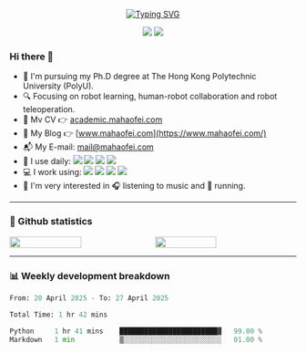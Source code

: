 
<!--
**HaofeiMa/HaofeiMa** is a ✨ _special_ ✨ repository because its `README.md` (this file) appears on your GitHub profile.

Here are some ideas to get you started:

- 🔭 I’m currently working on ...
- 🌱 I’m currently learning ...
- 👯 I’m looking to collaborate on ...
- 🤔 I’m looking for help with ...
- 💬 Ask me about ...
- 📫 How to reach me: ...
- 😄 Pronouns: ...
- ⚡ Fun fact: ...
-->

<p align="center">
      <a href="https://git.io/typing-svg"><img src="https://readme-typing-svg.herokuapp.com?font=Monospace&weight=600&size=24&duration=3000&pause=2000&color=000000&center=true&vCenter=true&random=false&width=435&height=60&lines=Haofei+Ma+-+Infinite+Advancing" alt="Typing SVG" /></a>
</p>

<div align="center">

[![](https://img.shields.io/badge/dynamic/json?url=https%3A%2F%2Fapi.github-star-counter.workers.dev%2Fuser%2FHaofeiMa&query=stars&suffix=%20stars&logo=Github&label=Github&color=blue)](https://github.com/HaofeiMa)
[![](https://img.shields.io/badge/dynamic/json?url=https%3A%2F%2Fwakatime.com%2Fshare%2F%40HaofeiMa%2F73835383-9c0c-4e6c-9641-27b248e942c2.json&query=%24.data.grand_total.human_readable_total_including_other_language&logo=wakatime&label=CodeTime&color=blue)](https://github.com/HaofeiMa)

</div>

### Hi there 👋

- 🏫 I'm pursuing my Ph.D degree at The Hong Kong Polytechnic University (PolyU).
- 🔍 Focusing on robot learning, human-robot collaboration and robot teleoperation.
- 📃 Mv CV 👉 [academic.mahaofei.com](https://academic.mahaofei.com/)
- 📝 My Blog 👉 [www.mahaofei.com](https://www.mahaofei.com/)
- 📬 My E-mail: [mail@mahaofei.com](mailto:mail@mahaofei.com)
- 🚀 I use daily: ![](https://img.shields.io/badge/Python-lightyellow?logo=Python) ![](https://img.shields.io/badge/C%2B%2B-blue?logo=c%2B%2B) ![](https://img.shields.io/badge/Git-black?logo=Git) ![](https://img.shields.io/badge/Shell-red?logo=Shell)
- 💻 I work using: ![](https://img.shields.io/badge/ROS-darkblue?logo=ros) ![](https://img.shields.io/badge/Isaac%20Sim-gray?logo=nvidia) ![](https://img.shields.io/badge/Mujoco-darkblue?logo=monster&logoColor=white) ![](https://img.shields.io/badge/PyTorch-EEEEFF?logo=Pytorch)
- 🌈 I'm very interested in 🎧 listening to music and 🏃 running.

----

### 📇 Github statistics

<div style="display: flex;">
      <img src="https://github-readme-stats.vercel.app/api?username=HaofeiMa&show_icons=true&icon_color=CE1D2D&text_color=718096&bg_color=ffffff&hide_title=true" style="width: 50%;" />
      &nbsp;
      <img src="https://github-readme-streak-stats.herokuapp.com/?user=HaofeiMa" style="width: 46%;" />
</div>

----

### 📊 Weekly development breakdown

<!--START_SECTION:waka-->

```python
From: 20 April 2025 - To: 27 April 2025

Total Time: 1 hr 42 mins

Python     1 hr 41 mins    ████████████████████████▓   99.00 %
Markdown   1 min           ▒░░░░░░░░░░░░░░░░░░░░░░░░   01.00 %
```

<!--END_SECTION:waka-->
